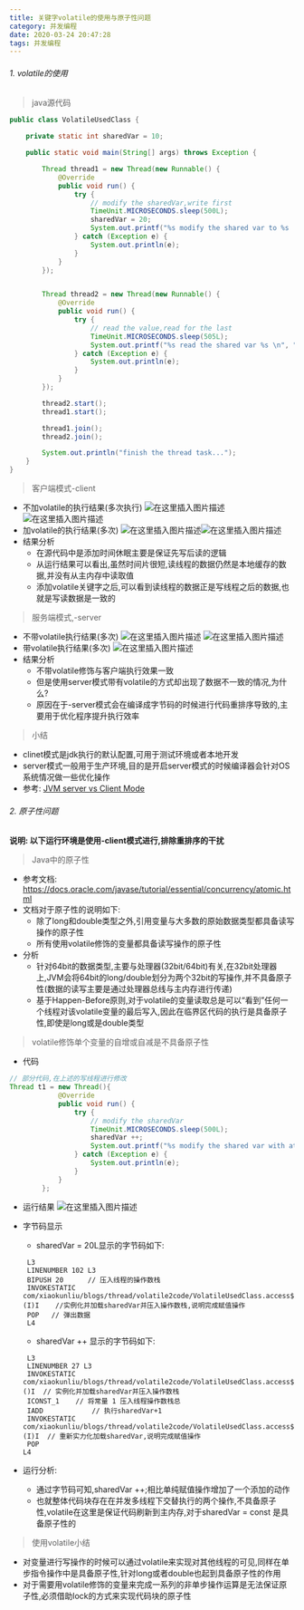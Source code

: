 ```yaml
---
title: 关键字volatile的使用与原子性问题
category: 并发编程
date: 2020-03-24 20:47:28
tags: 并发编程
---
```


<!-- more -->


###### 1. volatile的使用
> java源代码

```java
public class VolatileUsedClass {

    private static int sharedVar = 10;

    public static void main(String[] args) throws Exception {

        Thread thread1 = new Thread(new Runnable() {
            @Override
            public void run() {
                try {
                    // modify the sharedVar,write first
                    TimeUnit.MICROSECONDS.sleep(500L);
                    sharedVar = 20;
                    System.out.printf("%s modify the shared var to %s  ...\n", "thread-1", sharedVar);
                } catch (Exception e) {
                    System.out.println(e);
                }
            }
        });


        Thread thread2 = new Thread(new Runnable() {
            @Override
            public void run() {
                try {
                    // read the value,read for the last
                    TimeUnit.MICROSECONDS.sleep(505L);
                    System.out.printf("%s read the shared var %s \n", "thread-2", sharedVar);
                } catch (Exception e) {
                    System.out.println(e);
                }
            }
        });

        thread2.start();
        thread1.start();

        thread1.join();
        thread2.join();

        System.out.println("finish the thread task...");
    }
}
```
> 客户端模式-client

- 不加volatile的执行结果(多次执行)
![在这里插入图片描述](https://img-blog.csdnimg.cn/2020012210205840.jpg?x-oss-process=image/watermark,type_ZmFuZ3poZW5naGVpdGk,shadow_10,text_aHR0cHM6Ly9ibG9nLmNzZG4ubmV0L3dpbmRfNjAy,size_16,color_FFFFFF,t_70)
![在这里插入图片描述](https://img-blog.csdnimg.cn/20200122102554675.png?x-oss-process=image/watermark,type_ZmFuZ3poZW5naGVpdGk,shadow_10,text_aHR0cHM6Ly9ibG9nLmNzZG4ubmV0L3dpbmRfNjAy,size_16,color_FFFFFF,t_70)
- 加volatile的执行结果(多次)
![在这里插入图片描述](https://img-blog.csdnimg.cn/20200122102337750.png?x-oss-process=image/watermark,type_ZmFuZ3poZW5naGVpdGk,shadow_10,text_aHR0cHM6Ly9ibG9nLmNzZG4ubmV0L3dpbmRfNjAy,size_16,color_FFFFFF,t_70)![在这里插入图片描述](https://img-blog.csdnimg.cn/20200122102504544.png?x-oss-process=image/watermark,type_ZmFuZ3poZW5naGVpdGk,shadow_10,text_aHR0cHM6Ly9ibG9nLmNzZG4ubmV0L3dpbmRfNjAy,size_16,color_FFFFFF,t_70)
- 结果分析
	- 在源代码中是添加时间休眠主要是保证先写后读的逻辑
	- 从运行结果可以看出,虽然时间片很短,读线程的数据仍然是本地缓存的数据,并没有从主内存中读取值
	- 添加volatile关键字之后,可以看到读线程的数据正是写线程之后的数据,也就是写读数据是一致的

> 服务端模式,-server

- 不带volatile执行结果(多次)
![在这里插入图片描述](https://img-blog.csdnimg.cn/20200122103655136.png?x-oss-process=image/watermark,type_ZmFuZ3poZW5naGVpdGk,shadow_10,text_aHR0cHM6Ly9ibG9nLmNzZG4ubmV0L3dpbmRfNjAy,size_16,color_FFFFFF,t_70)
![在这里插入图片描述](https://img-blog.csdnimg.cn/2020012210402446.png?x-oss-process=image/watermark,type_ZmFuZ3poZW5naGVpdGk,shadow_10,text_aHR0cHM6Ly9ibG9nLmNzZG4ubmV0L3dpbmRfNjAy,size_16,color_FFFFFF,t_70)
- 带volatile执行结果(多次)
![在这里插入图片描述](https://img-blog.csdnimg.cn/20200122104120365.png?x-oss-process=image/watermark,type_ZmFuZ3poZW5naGVpdGk,shadow_10,text_aHR0cHM6Ly9ibG9nLmNzZG4ubmV0L3dpbmRfNjAy,size_16,color_FFFFFF,t_70)
- 结果分析
	- 不带volatile修饰与客户端执行效果一致
	- 但是使用server模式带有volatile的方式却出现了数据不一致的情况,为什么?
	- 原因在于-server模式会在编译成字节码的时候进行代码重排序导致的,主要用于优化程序提升执行效率

> 小结

- clinet模式是jdk执行的默认配置,可用于测试环境或者本地开发
- server模式一般用于生产环境,目的是开启server模式的时候编译器会针对OS系统情况做一些优化操作
- 参考: [JVM server vs Client Mode](https://javapapers.com/core-java/jvm-server-vs-client-mode/)

###### 2. 原子性问题
**说明: 以下运行环境是使用-client模式进行,排除重排序的干扰**
> Java中的原子性

- 参考文档: https://docs.oracle.com/javase/tutorial/essential/concurrency/atomic.html
- 文档对于原子性的说明如下:
	- 除了long和double类型之外,引用变量与大多数的原始数据类型都具备读写操作的原子性
	- 所有使用volatile修饰的变量都具备读写操作的原子性
- 分析
	- 针对64bit的数据类型,主要与处理器(32bit/64bit)有关,在32bit处理器上,JVM会将64bit的long/double划分为两个32bit的写操作,并不具备原子性(数据的读写主要是通过处理器总线与主内存进行传递)
	- 基于Happen-Before原则,对于volatile的变量读取总是可以“看到”任何一个线程对该volatile变量的最后写入,因此在临界区代码的执行是具备原子性,即使是long或是double类型

> volatile修饰单个变量的自增或自减是不具备原子性

- 代码
```java
// 部分代码,在上述的写线程进行修改
Thread t1 = new Thread(){
            @Override
            public void run() {
                try {
                    // modify the sharedVar
                    TimeUnit.MICROSECONDS.sleep(500L);
                    sharedVar ++;
                    System.out.printf("%s modify the shared var with atomic %s  ...\n", "thread-1", sharedVar);
                } catch (Exception e) {
                    System.out.println(e);
                }
            }
        };
```
- 运行结果
![在这里插入图片描述](https://img-blog.csdnimg.cn/20200122115720973.png?x-oss-process=image/watermark,type_ZmFuZ3poZW5naGVpdGk,shadow_10,text_aHR0cHM6Ly9ibG9nLmNzZG4ubmV0L3dpbmRfNjAy,size_16,color_FFFFFF,t_70)
- 字节码显示
	- sharedVar = 20L显示的字节码如下:
	
	```text
	 L3
     LINENUMBER 102 L3
     BIPUSH 20		// 压入线程的操作数栈
     INVOKESTATIC com/xiaokunliu/blogs/thread/volatile2code/VolatileUsedClass.access$002 (I)I    //实例化并加载sharedVar并压入操作数栈,说明完成赋值操作
     POP   // 弹出数据
     L4
	```
	- sharedVar ++ 显示的字节码如下:
	
	```text
	 L3
     LINENUMBER 27 L3
     INVOKESTATIC com/xiaokunliu/blogs/thread/volatile2code/VolatileUsedClass.access$000 ()I  // 实例化并加载sharedVar并压入操作数栈
     ICONST_1    // 将常量 1 压入线程操作数栈总
     IADD            // 执行sharedVar+1
     INVOKESTATIC com/xiaokunliu/blogs/thread/volatile2code/VolatileUsedClass.access$002 (I)I  // 重新实力化加载sharedVar,说明完成赋值操作
     POP
    L4
	```
- 运行分析: 
	- 通过字节码可知,sharedVar ++;相比单纯赋值操作增加了一个添加的动作
	- 也就整体代码块存在在并发多线程下交替执行的两个操作,不具备原子性,volatile在这里是保证代码刷新到主内存,对于sharedVar = const 是具备原子性的

> 使用volatile小结

- 对变量进行写操作的时候可以通过volatile来实现对其他线程的可见,同样在单步指令操作中是具备原子性,针对long或者double也起到具备原子性的作用
- 对于需要用volatile修饰的变量来完成一系列的非单步操作运算是无法保证原子性,必须借助lock的方式来实现代码块的原子性